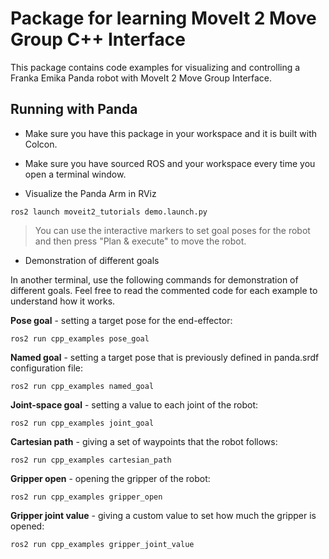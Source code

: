 # Package for learning MoveIt 2 Move Group C++ Interface

This package contains code examples for visualizing and controlling a Franka Emika Panda robot with MoveIt 2 Move Group Interface.

## Running with Panda
* Make sure you have this package in your workspace and it is built with Colcon.

* Make sure you have sourced ROS and your workspace every time you open a terminal window.

* Visualize the Panda Arm in RViz

`ros2 launch moveit2_tutorials demo.launch.py`

>You can use the interactive markers to set goal poses for the robot and then press "Plan & execute" to move the robot.

* Demonstration of different goals

In another terminal, use the following commands for demonstration of different goals. Feel free to read the commented code for each example to understand how it works.

**Pose goal** - setting a target pose for the end-effector:

`ros2 run cpp_examples pose_goal`

**Named goal** - setting a target pose that is previously defined in panda.srdf configuration file:

`ros2 run cpp_examples named_goal`

**Joint-space goal** - setting a value to each joint of the robot:

`ros2 run cpp_examples joint_goal`

**Cartesian path** - giving a set of waypoints that the robot follows:

`ros2 run cpp_examples cartesian_path`

**Gripper open** - opening the gripper of the robot:

`ros2 run cpp_examples gripper_open`

**Gripper joint value** - giving a custom value to set how much the gripper is opened:

`ros2 run cpp_examples gripper_joint_value`
